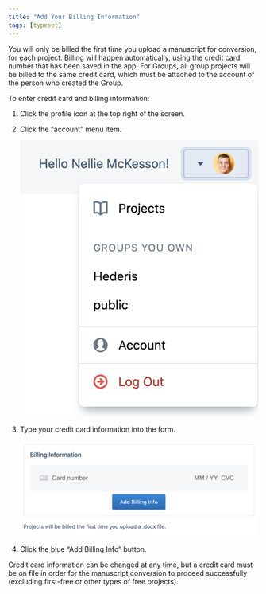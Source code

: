 ```yaml
---
title: "Add Your Billing Information"
tags: [typeset]
---
```

 
<html><body><section data-type="chapter" class="hsecchapter" data-hederis-type="hsecchapter" id="billing-info" data-pi-attrs="id: billing-info; data-tags: typeset;" role="doc-chapter" data-tags="typeset" data-author-name=" " data-book-title=" " title="Add Your Billing Information"><p class="hblkp" data-hederis-type="hblkp" id="pm8TTCfCD">You will only be billed the first time you upload a manuscript for conversion, for each project. Billing will happen automatically, using the credit card number that has been saved in the app. For Groups, all group projects will be billed to the same credit card, which must be attached to the account of the person who created the Group.</p><p class="hblkp" data-hederis-type="hblkp" id="p1yRcBIEw">To enter credit card and billing information:</p><ol class="hwprnumlist" data-hederis-type="hwprnumlist" id="piVgFywgO"><li class="hblkoli" data-hederis-type="hblkoli" id="liu0GZ3f2o"><p class="hblkoli" data-hederis-type="hblklip" id="pU5YP9VkA">Click the profile icon at the top right of the screen.</p></li><li class="hblkoli" data-hederis-type="hblkoli" id="li4vSfAtxQ"><p class="hblkoli" data-hederis-type="hblklip" id="pitEbmTGs">Click the &#8220;account&#8221; menu item.</p><img data-hederis-type="hblkimg" class="hblkimg" id="p9esGJ8gM" src="/images/billing1.png" data-img-src="/images/billing1.png"/></li><li class="hblkoli" data-hederis-type="hblkoli" id="li8m6s0GJ5"><p class="hblkoli" data-hederis-type="hblklip" id="pgvCofW5u">Type your credit card information into the form.</p><img data-hederis-type="hblkimg" class="hblkimg" id="pWr1pRVUG" src="/images/billing2.png" data-img-src="/images/billing2.png"/></li><li class="hblkoli" data-hederis-type="hblkoli" id="lir2nAdfxh"><p class="hblkoli" data-hederis-type="hblklip" id="pNHEJpjuE">Click the blue &#8220;Add Billing Info&#8221; button.</p></li></ol><p class="hblkp" data-hederis-type="hblkp" id="pM0DnY7Vu">Credit card information can be changed at any time, but a credit card must be on file in order for the manuscript conversion to proceed successfully (excluding first-free or other types of free projects).</p></section></body></html>
